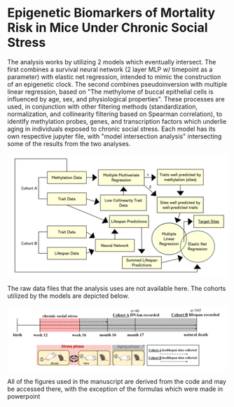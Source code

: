 # Epigenetic Biomarkers of Mortality Risk in Mice Under Chronic Social Stress 

The analysis works by utilizing 2 models which eventually intersect. The first combines a survival neural network (2 layer MLP w/ timepoint as a parameter) with elastic net regression, intended to mimic the construction of an epigenetic clock. The second combines pseudoinversion with multiple linear regression, based on "The methylome of buccal epithelial cells is influenced by age, sex, and physiological properties". These processes are used, in conjunction with other filtering methods (standardization, normalization, and collinearity filtering based on Spearman correlation), to identify methylation probes, genes, and transcription factors which underlie aging in individuals exposed to chronic social stress. Each model has its own respective jupyter file, with "model intersection analysis" intersecting some of the results from the two analyses.

![](figures/data_analysis_overview.png?)

The raw data files that the analysis uses are not available here. The cohorts utilized by the models are depicted below.

![](figures/experimental_design.png?) 

All of the figures used in the manuscript are derived from the code and may be accessed there, with the exception of the formulas which were made in powerpoint
